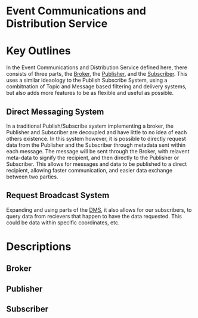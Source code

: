 Event Communications and Distribution Service
=================
# Key Outlines
In the Event Communications and Distribution Service defined here, there consists of three parts, the [Broker](##Bboker), the [Publisher](##publisher), and the [Subscriber](##subscriber).  This uses a similar ideaology to the Publish Subscribe System, using a combitnation of Topic and Message based filtering and delivery systems, but also adds more features to be as flexible and useful as possible.

## Direct Messaging System
In a traditional Publish/Subscribe system implementing a broker, the Publisher and Subscriber are decoupled and have little to no idea of each others existence. In this system however, it is possible to directly request data from the Publisher and the Subscriber through metadata sent within each message. The message will be sent through the Broker, with relavent meta-data to signify the recipient, and then directly to the Publisher or Subscriber. This allows for messages and data to be published to a direct recipient, allowing faster communication, and easier data exchange between two parties.

## Request Broadcast System
Expanding and using parts of the [DMS](###direct-messaging-system), it also allows for our subscribers, to query data from recievers that happen to have the data requested. This could be data within specific coordinates, etc. 

# Descriptions

## Broker

## Publisher

## Subscriber